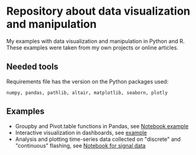 # Repository about data visualization and manipulation
My examples with data visualization and manipulation in Python and R. 
These examples were taken from my own projects or online articles.

## Needed tools
Requirements file has the version on the Python packages used:
```
numpy, pandas, pathlib, altair, matplotlib, seaborn, plotly
```

## Examples
 - Groupby and Pivot.table functions in Pandas, see [Notebook example](Example_pandas_groupby.ipynb)
 - Interactive visualization in dashboards, see [example](example_interactive_plots.py)
 - Analysis and plotting time-series data collected on "discrete" and "continuous" flashing, see [Notebook for signal data](plotting_time_series.ipynb)
